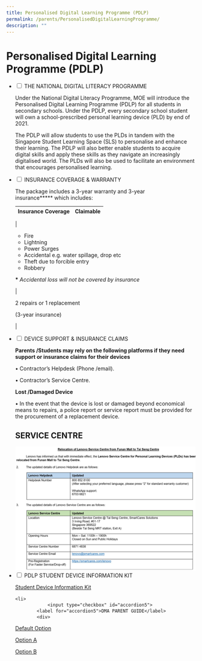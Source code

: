 ```yaml
---
title: Personalised Digital Learning Programme (PDLP)
permalink: /parents/PersonalisedDigitalLearningProgramme/
description: ""
---
```

<h1>Personalised Digital Learning Programme (PDLP)</h1>
<ul class="jekyllcodex_accordion">
	<li>
		<input type="checkbox" id="accordion1">
		<label for="accordion1">THE NATIONAL DIGITAL LITERACY PROGRAMME</label>
		<div>

Under the National Digital Literacy Programme, MOE will introduce the Personalised Digital Learning Programme (PDLP) for all students in secondary schools. Under the PDLP, every secondary school student will own a school-prescribed personal learning device (PLD) by end of 2021.

  

The PDLP will allow students to use the PLDs in tandem with the Singapore Student Learning Space (SLS) to personalise and enhance their learning. The PDLP will also better enable students to acquire digital skills and apply these skills as they navigate an increasingly digitalised world. The PLDs will also be used to facilitate an environment that encourages personalised learning.
		</div>

<li>
<input type="checkbox" id="accordion2">
<label for="accordion2">INSURANCE COVERAGE & WARRANTY</label>
<div>

The package includes a 3-year warranty and 3-year insurance**\*** which includes:

  

| Insurance Coverage | Claimable |
| --- | --- |
| 
*   Fire
*   Lightning
*   Power Surges
*   Accidental e.g. water spillage, drop etc
*   Theft due to forcible entry
*   Robbery

**\*** _Accidental loss will not be covered by insurance_

 | 

2 repairs or 1 replacement

(3-year insurance)

 |
	</div>
	
<li>
				<input type="checkbox" id="accordion3">
			<label for="accordion3">DEVICE SUPPORT & INSURANCE CLAIMS</label>
			<div>

**Parents /Students may rely on the following platforms if they need support or insurance claims for their devices**

  

• Contractor’s Helpdesk (Phone /email).

• Contractor’s Service Centre.

  

**Lost /Damaged Device**

• In the event that the device is lost or damaged beyond economical means to repairs, a police report or service report must be provided for the procurement of a replacement device.

SERVICE CENTRE
--------------
<img src="/images/Lennovo%20Service%20Centre_New.jpeg">
	</div>
	
<li>
				<input type="checkbox" id="accordion4">
			<label for="accordion4">PDLP STUDENT DEVICE INFORMATION KIT</label>
			<div>

[Student Device Information Kit](https://prcss.moe.edu.sg/qql/slot/u200/pdf/communication_with_parents/PDLP/Student-Device-Information-Kit.pdf)
	</div>

	<li>
				<input type="checkbox" id="accordion5">
			<label for="accordion5">DMA PARENT GUIDE</label>
			<div>

[Default Option](https://prcss.moe.edu.sg/qql/slot/u200/pdf/communication_with_parents/PDLP/DMA%20Parent%20Guide%20for%20Default%20Option.pdf)

[Option A](https://prcss.moe.edu.sg/qql/slot/u200/pdf/communication_with_parents/PDLP/DMA%20Parent%20Guide%20for%20Option%20A.pdf)

[Option B](https://prcss.moe.edu.sg/qql/slot/u200/pdf/communication_with_parents/PDLP/DMA%20Parent%20Guide%20for%20Option%20B.pdf)
				
</div>